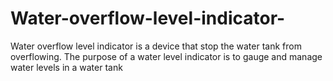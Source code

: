 # Water-overflow-level-indicator-
Water overflow level indicator is a device that stop the water tank from overflowing. The purpose of a water level indicator is to gauge and manage water levels in a water tank
